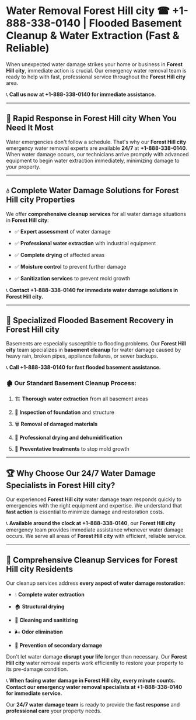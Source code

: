 # Water Removal Forest Hill city ☎ +1-888-338-0140 | Flooded Basement Cleanup & Water Extraction (Fast & Reliable)

When unexpected water damage strikes your home or business in **Forest Hill city**, immediate action is crucial. Our emergency water removal team is ready to help with fast, professional service throughout the **Forest Hill city** area. 

📞 **Call us now at +1-888-338-0140 for immediate assistance.**
---
## 🚀 Rapid Response in Forest Hill city When You Need It Most
Water emergencies don't follow a schedule. That's why our **Forest Hill city** emergency water removal experts are available **24/7** at **+1-888-338-0140**. When water damage occurs, our technicians arrive promptly with advanced equipment to begin water extraction immediately, minimizing damage to your property.
---
## 💧 Complete Water Damage Solutions for Forest Hill city Properties
We offer **comprehensive cleanup services** for all water damage situations in **Forest Hill city**:
- ✅ **Expert assessment** of water damage  
- ✅ **Professional water extraction** with industrial equipment  
- ✅ **Complete drying** of affected areas  
- ✅ **Moisture control** to prevent further damage  
- ✅ **Sanitization services** to prevent mold growth  
📞 **Contact +1-888-338-0140 for immediate water damage solutions in Forest Hill city.**
---
## 🌊 Specialized Flooded Basement Recovery in Forest Hill city
Basements are especially susceptible to flooding problems. Our **Forest Hill city** team specializes in **basement cleanup** for water damage caused by heavy rain, broken pipes, appliance failures, or sewer backups. 
📞 **Call +1-888-338-0140 for fast flooded basement assistance.**
### 🏚️ Our Standard Basement Cleanup Process:
1. 🏗️ **Thorough water extraction** from all basement areas  
2. 🔎 **Inspection of foundation** and structure  
3. 🗑️ **Removal of damaged materials**  
4. 💨 **Professional drying and dehumidification**  
5. 🚫 **Preventative treatments** to stop mold growth  
---
## 🏆 Why Choose Our 24/7 Water Damage Specialists in Forest Hill city?
Our experienced **Forest Hill city** water damage team responds quickly to emergencies with the right equipment and expertise. We understand that **fast action** is essential to minimize damage and restoration costs.
📞 **Available around the clock at +1-888-338-0140**, our **Forest Hill city** emergency team provides immediate assistance whenever water damage occurs. We serve all areas of **Forest Hill city** with efficient, reliable service.
---
## 🧹 Comprehensive Cleanup Services for Forest Hill city Residents
Our cleanup services address **every aspect of water damage restoration**:
- 💧 **Complete water extraction**  
- 🏠 **Structural drying**  
- 🧼 **Cleaning and sanitizing**  
- 🌬️ **Odor elimination**  
- 🚫 **Prevention of secondary damage**  
Don't let water damage **disrupt your life** longer than necessary. Our **Forest Hill city** water removal experts work efficiently to restore your property to its pre-damage condition.
📞 **When facing water damage in Forest Hill city, every minute counts. Contact our emergency water removal specialists at +1-888-338-0140 for immediate service.**
Our **24/7 water damage team** is ready to provide the **fast response** and **professional care** your property needs.
